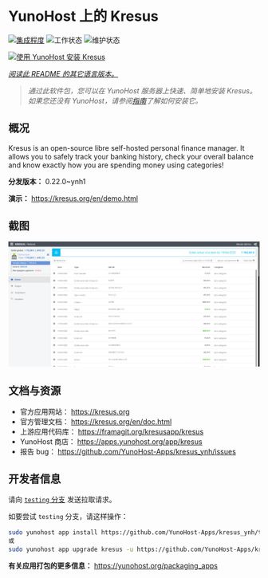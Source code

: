 <!--
注意：此 README 由 <https://github.com/YunoHost/apps/tree/master/tools/readme_generator> 自动生成
请勿手动编辑。
-->

# YunoHost 上的 Kresus

[![集成程度](https://apps.yunohost.org/badge/integration/kresus)](https://ci-apps.yunohost.org/ci/apps/kresus/)
![工作状态](https://apps.yunohost.org/badge/state/kresus)
![维护状态](https://apps.yunohost.org/badge/maintained/kresus)

[![使用 YunoHost 安装 Kresus](https://install-app.yunohost.org/install-with-yunohost.svg)](https://install-app.yunohost.org/?app=kresus)

*[阅读此 README 的其它语言版本。](./ALL_README.md)*

> *通过此软件包，您可以在 YunoHost 服务器上快速、简单地安装 Kresus。*  
> *如果您还没有 YunoHost，请参阅[指南](https://yunohost.org/install)了解如何安装它。*

## 概况

Kresus is an open-source libre self-hosted personal finance manager. It allows you to safely track your banking history, check your overall balance and know exactly how you are spending money using categories!


**分发版本：** 0.22.0~ynh1

**演示：** <https://kresus.org/en/demo.html>

## 截图

![Kresus 的截图](./doc/screenshots/screenshot.png)

## 文档与资源

- 官方应用网站： <https://kresus.org>
- 官方管理文档： <https://kresus.org/en/doc.html>
- 上游应用代码库： <https://framagit.org/kresusapp/kresus>
- YunoHost 商店： <https://apps.yunohost.org/app/kresus>
- 报告 bug： <https://github.com/YunoHost-Apps/kresus_ynh/issues>

## 开发者信息

请向 [`testing` 分支](https://github.com/YunoHost-Apps/kresus_ynh/tree/testing) 发送拉取请求。

如要尝试 `testing` 分支，请这样操作：

```bash
sudo yunohost app install https://github.com/YunoHost-Apps/kresus_ynh/tree/testing --debug
或
sudo yunohost app upgrade kresus -u https://github.com/YunoHost-Apps/kresus_ynh/tree/testing --debug
```

**有关应用打包的更多信息：** <https://yunohost.org/packaging_apps>
